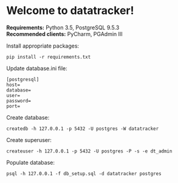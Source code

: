 # Welcome to datatracker!

**Requirements:** Python 3.5, PostgreSQL 9.5.3  
**Recommended clients:** PyCharm, PGAdmin III  

Install appropriate packages:

```
pip install -r requirements.txt
```

Update database.ini file:

```
[postgresql]
host=
database=
user=
password=
port=
```

Create database:

```
createdb -h 127.0.0.1 -p 5432 -U postgres -W datatracker
```

Create superuser:

```
createuser -h 127.0.0.1 -p 5432 -U postgres -P -s -e dt_admin
```

Populate database:

```
psql -h 127.0.0.1 -f db_setup.sql -d datatracker postgres
```
